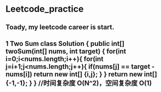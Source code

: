 # Leetcode_practice
Toady, my leetcode career is start.
---
1 Two Sum
class Solution {
    public int[] twoSum(int[] nums, int target) {
        for(int i=0;i<nums.length;i++){
            for(int j=i+1;j<nums.length;j++){
                if(nums[j] == target - nums[i])
                    return new int[] {i,j};
            }
        }
        return new int[] {-1,-1};
    }
}
//时间复杂度 O(N^2)，空间复杂度 O(1)
---
